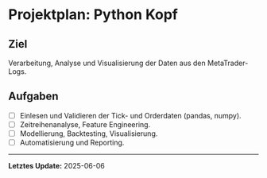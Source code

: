# Projektplan: Python Kopf

## Ziel
Verarbeitung, Analyse und Visualisierung der Daten aus den MetaTrader-Logs.

## Aufgaben

- [ ] Einlesen und Validieren der Tick- und Orderdaten (pandas, numpy).
- [ ] Zeitreihenanalyse, Feature Engineering.
- [ ] Modellierung, Backtesting, Visualisierung.
- [ ] Automatisierung und Reporting.

---

**Letztes Update:** 2025-06-06
